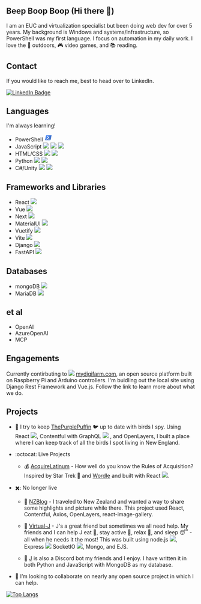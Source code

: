 ## Beep Boop Boop (Hi there 👋)

I am an EUC and virtualization specialist but been doing web dev for over 5 years. My background is Windows and systems/infrastructure, so PowerShell was my first language. I focus on automation in my daily work. I love the :deciduous_tree: outdoors, :video_game: video games, and 📚 reading.

## Contact
If you would like to reach me, best to head over to LinkedIn.
<div id="badges">
  <a href="https://www.linkedin.com/in/meganfuhr">
  <img src="https://img.shields.io/badge/LinkedIn-blue?style=for-the-badge&logo=linkedin&logoColor=white" alt="LinkedIn Badge"/>
    <a/>
</div>
  
## Languages
 I'm always learning!
  - PowerShell <img src="https://raw.githubusercontent.com/MeganFuhr/BingaGifs/main/powershell.svg" width="20px"/>
  - JavaScript <img src="https://cdn.jsdelivr.net/gh/devicons/devicon/icons/javascript/javascript-original.svg" width="20px"/> <img src="https://cdn.jsdelivr.net/gh/devicons/devicon/icons/react/react-original.svg" width="20px"/>  <img src="https://cdn.jsdelivr.net/gh/devicons/devicon@latest/icons/vuejs/vuejs-original.svg" width="20px"/>
  - HTML/CSS <img src="https://cdn.jsdelivr.net/gh/devicons/devicon/icons/html5/html5-original.svg" width="20px" /> <img src="https://cdn.jsdelivr.net/gh/devicons/devicon/icons/css3/css3-original.svg" width="20px" />
  - Python <img src="https://cdn.jsdelivr.net/gh/devicons/devicon/icons/python/python-original.svg" width="20px" /> 
            <img src="https://cdn.jsdelivr.net/gh/devicons/devicon@latest/icons/djangorest/djangorest-original.svg" width="20px"/>            
  - C#/Unity <img src="https://cdn.jsdelivr.net/gh/devicons/devicon/icons/csharp/csharp-original.svg" width="20px" /> <img src="https://cdn.jsdelivr.net/gh/devicons/devicon/icons/unity/unity-original.svg" width="20px" />
## Frameworks and Libraries
 - React <img src="https://raw.githubusercontent.com/marwin1991/profile-technology-icons/refs/heads/main/icons/react.png" width="20px" />
 - Vue <img src="https://raw.githubusercontent.com/marwin1991/profile-technology-icons/refs/heads/main/icons/vue_js.png" width="20px" />
 - Next <img src="https://raw.githubusercontent.com/marwin1991/profile-technology-icons/refs/heads/main/icons/next_js.png" width="20px" />
 - MaterialUI <img src="https://raw.githubusercontent.com/marwin1991/profile-technology-icons/refs/heads/main/icons/material_ui.png" width="20px" />
 - Vuetify <img src="https://raw.githubusercontent.com/marwin1991/profile-technology-icons/refs/heads/main/icons/vuetify_js.png" width="20px" />
 - Vite <img src="https://raw.githubusercontent.com/marwin1991/profile-technology-icons/refs/heads/main/icons/vite.png" width="20px" />
 - Django <img src="https://raw.githubusercontent.com/marwin1991/profile-technology-icons/refs/heads/main/icons/django.png" width="20px" />
 - FastAPI <img src="https://raw.githubusercontent.com/marwin1991/profile-technology-icons/refs/heads/main/icons/fastapi.png" width="20px" />
## Databases ##
 - mongoDB <img src="https://raw.githubusercontent.com/marwin1991/profile-technology-icons/refs/heads/main/icons/mongodb.png" width="20px" />
 - MariaDB <img src="https://raw.githubusercontent.com/marwin1991/profile-technology-icons/refs/heads/main/icons/mariadb.png" width="20px" />
## et al ##
 - OpenAI
 - AzureOpenAI
 - MCP
## Engagements
Currently contirbuting to <img src="https://mydigifarm.com/wp-content/uploads/2023/09/cropped-logo_for_header-1-90x90.png" width="20px" /> [mydigifarm.com](https://mydigifarm.com/), an open source platform built on Raspberry Pi and Arduino controllers. I'm buidling out the local site using Django Rest Framework and Vue.js. Follow the link to learn more about what we do.

  ## Projects
- 🔭 I try to keep [ThePurplePuffin](https://thepurplepuffin.vercel.app/) :bird: up to date with birds I spy. Using React <img src="https://cdn.jsdelivr.net/gh/devicons/devicon/icons/react/react-original.svg" width="18px"/>, Contentful with GraphQL <img src="https://cdn.jsdelivr.net/gh/devicons/devicon/icons/graphql/graphql-plain.svg" width="18px"/>
, and OpenLayers, I built a place where I can keep track of all the birds I spot living in New England.
- :octocat: Live Projects
  - :moneybag: [AcquireLatinum](https://rules-of-acquisition-quiz.vercel.app/) - How well do you know the Rules of Acquisition? Inspired by Star Trek 🖖 and [Wordle](https://www.nytimes.com/games/wordle/index.html) and built with React <img src="https://cdn.jsdelivr.net/gh/devicons/devicon/icons/react/react-original.svg" width="18px"/>.

- ✖️: No longer live
  - 🥝 [NZBlog](https://github.com/MeganFuhr/nzblog) - I traveled to New Zealand and wanted a way to share some highlights and picture while there. This project used React, Contentful, Axios, OpenLayers, react-image-gallery.
  - :man: [Virtual-J](https://github.com/MeganFuhr/Virtual-Friend) - J's a great friend but sometimes we all need help. My friends and I can help J eat :spaghetti:, stay active :bicyclist:, relax :tada:, and sleep :sleeping: - all when he needs it the most! This was built using node.js <img src="https://cdn.jsdelivr.net/gh/devicons/devicon/icons/nodejs/nodejs-original.svg" width="18px" />, Express <img src="https://cdn.jsdelivr.net/gh/devicons/devicon/icons/express/express-original.svg" width="18px" />
SocketIO <img src="https://cdn.jsdelivr.net/gh/devicons/devicon/icons/socketio/socketio-original.svg" width="18px"/>, Mongo, and EJS.

  - :satellite: [J](https://github.com/MeganFuhr/j-py) is also a Discord bot my friends and I enjoy. I have written it in both Python and JavaScript with MongoDB as my database.
- 🌱 I’m looking to collaborate on nearly any open source project in which I can help.


[![Top Langs](https://github-readme-stats.vercel.app/api/top-langs/?username=meganfuhr&layout=compact)](https://github.com/anuraghazra/github-readme-stats)
